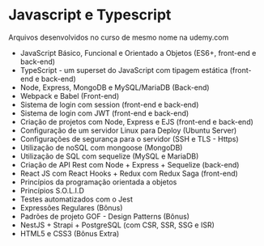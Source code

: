 # Javascript e Typescript
Arquivos desenvolvidos no curso de mesmo nome na udemy.com


- JavaScript Básico, Funcional e Orientado a Objetos (ES6+, front-end e back-end)
- TypeScript - um superset do JavaScript com tipagem estática (front-end e back-end)
- Node, Express, MongoDB e MySQL/MariaDB (Back-end)
- Webpack e Babel (Front-end)
- Sistema de login com session (front-end e back-end)
- Sistema de login com JWT (front-end e back-end)
- Criação de projetos com Node, Express e EJS (front-end e back-end)
- Configuração de um servidor Linux para Deploy (Ubuntu Server)
- Configurações de segurança para o servidor (SSH e TLS - Https)
- Utilização de noSQL com mongoose (MongoDB)
- Utilização de SQL com sequelize (MySQL e MariaDB)
- Criação de API Rest com Node + Express + Sequelize (back-end)
- React JS com React Hooks + Redux com Redux Saga (front-end)
- Princípios da programação orientada a objetos
- Princípios S.O.L.I.D
- Testes automatizados com o Jest
- Expressões Regulares (Bônus)
- Padrões de projeto GOF - Design Patterns (Bônus)
- NestJS + Strapi + PostgreSQL (com CSR, SSR, SSG e ISR)
- HTML5 e CSS3 (Bônus Extra)

